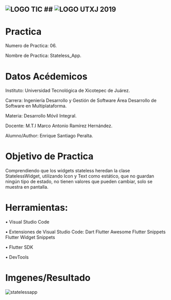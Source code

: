 
## ![LOGO TIC](https://user-images.githubusercontent.com/79369079/193979875-8390da4d-25f6-4d9c-8c42-87a310e71bb4.png)  ## ![LOGO UTXJ 2019](https://user-images.githubusercontent.com/79369079/193979972-2b07646d-a1ce-41c6-8d32-4fae4f5f1400.png)



# Practica
Numero de Practica:  06.

Nombre de Practica: Stateless_App.

# Datos Acédemicos
Instituto: Universidad Tecnológica de Xicotepec de Juárez.

Carrera: Ingeniería Desarrollo y Gestión de Software Área Desarrollo de Software en Multiplataforma.

Materia: Desarrollo Móvil Integral.

Docente: M.T.I Marco Antonio Ramírez Hernández.

Alumno/Author: Enrique Santiago Peralta.

# Objetivo de Practica 
Comprendiendo que los widgets stateless heredan la clase StatelessWidget, utilizando Icon y Text como estático, que no guardan ningún tipo de estado, no tienen valores que pueden cambiar, solo se muestra en pantalla.

# Herramientas:
•	Visual Studio Code 

•	Extensiones de Visual Studio Code: 
	Dart
	Flutter 
	Awesome Flutter Snippets
	Flutter Widget Snippets

•	Flutter SDK

•	DevTools


# Imgenes/Resultado 
![statelessapp](https://user-images.githubusercontent.com/79369079/193977010-d8638996-f3da-4c1d-9f5f-4a6b274b6dac.png)


